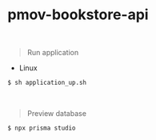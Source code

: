 # pmov-bookstore-api

<br>

> Run application

+ Linux

~~~sh
$ sh application_up.sh
~~~

<br>

> Preview database

~~~sh
$ npx prisma studio
~~~